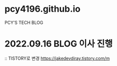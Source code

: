 # pcy4196.github.io
PCY'S TECH BLOG
# 2022.09.16 BLOG 이사 진행
:: TISTORY로 변경 
https://jakedevdiray.tistory.com/m
